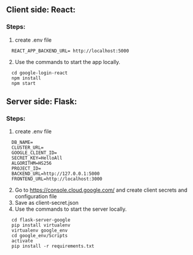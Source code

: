 ## Client side: React:
### Steps:
1. create .env file 
  ```
    REACT_APP_BACKEND_URL= http://localhost:5000
  ```
2. Use the commands to start the app locally.
  ```
    cd google-login-react
    npm install
    npm start
  ```

## Server side: Flask:
### Steps:
1. create .env file 
  ```
    DB_NAME=
    CLUSTER_URL=
    GOOGLE_CLIENT_ID=
    SECRET_KEY=HelloAll
    ALGORITHM=HS256
    PROJECT_ID=
    BACKEND_URL=http://127.0.0.1:5000
    FRONTEND_URL=http://localhost:3000
  ```
2. Go to https://console.cloud.google.com/ and create client secrets and configuration file
3. Save as client-secret.json
4. Use the commands to start the server locally.
  ```
    cd flask-server-google
    pip install virtualenv
    virtualenv google_env
    cd google_env/Scripts
    activate
    pip install -r requirements.txt
  ```